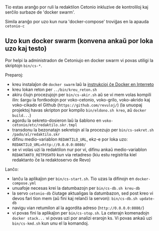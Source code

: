 Tio estas aranĝo por ruli la redaktilon Cetonio inkluzive de kontroliloj kaj serĉilo
surbaze de 'docker swarm'.

Simila aranĝo por uzo kun nura 'docker-compose' troviĝas en la apauda `cetonio-c`

## Uzo kun docker swarm (konvena ankaŭ por loka uzo kaj testo)

Por helpi la administradon de Cetoniujo en docker swarm vi povas utiligi la skriptojn `bin/cs-*`.

Preparoj:

  - kreu instalaĵon de `docker swarm` laŭ la 
    [instrukcioj ĉe Docker en Interreto](https://docs.docker.com/engine/swarm/swarm-tutorial/create-swarm/)
  - kreu lokan reton per `../bin/kreu_reton.sh`
  - akiru ĉiujn procezujojn per `bin/cs-akir.sh`
    aŭ se vi mem volas kompili ilin: ŝargu la fontkodojn por voko-cetonio, voko-grilo, voko-akrido kaj voko-cikado el Github (`https://github.com/revuloj/`) 
    (la unuopaj projektoj havas skripton por kompilo `bin/eldono.sh kreo`, aŭ `docker build...`)
  - agordu la sekreto-dosieron laŭ la ŝablono en `voko-cetonio/etc/redaktilo.skr.tmpl`
  - transdonu la bezonatajn sekretojn al la procezujo per `bin/cs-sekret.sh /pado/al/redaktilo.skr`
  - difinu medio-variablon `REDAKTILO_URL`, ekz-e por loka uzo: `REDAKTILO_URL=http://0.0.0.0:8080/`
  - se vi volas uzi la redaktilon nur por vi, difinu ankaŭ medio-variablon `REDAKTANTO_RETPOSHTO` kun via retadreso (kiu estu registrita kiel redaktanto ĉe la redaktoservo de Revo)

Lanĉo:

  - lanĉu la aplikaĵon per `bin/cs-start.sh`. Tio uzas la difinojn en `docker-compose.yml`
  - unuafoje necesas krei la datumbazojn per `bin/cs-db.sh kreu-db`
  - la servo `cetonio-db` ĉiutage aktualigas la datumbazon, sed post kreo
    vi devos fari tion mem (aŭ fini kaj relanĉi la servon): `bin/cs-db.sh update-db`
  - navigu vian retumilon al la agordita adreso (`http://0.0.0.0:8080/`)
  - vi povas fini la aplikaĵon per `bin/cs-stop.sh`. La ceterajn komenadojn `docker stack...` vi povas uzi por analizi erarojn ks. Vi povas ankaŭ uzi `bin/cs-kmd.sh` kun unu el la komandoj.


